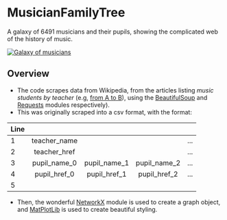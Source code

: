 # MusicianFamilyTree
A galaxy of 6491 musicians and their pupils, showing the complicated web of the history of music. 

<a href="https://v.redd.it/wc5dhs12m7a51/DASH_720?source=fallback
" target="_blank"><img src="https://i.imgur.com/BX9uPzG.jpg" 
alt="Galaxy of musicians"/></a>

## Overview
* The code scrapes data from Wikipedia, from the articles listing *music students by teacher* (e.g, 
[from A to B](https://en.wikipedia.org/wiki/List_of_music_students_by_teacher:_A_to_B)), using the [BeautifulSoup](https://www.crummy.com/software/BeautifulSoup/bs4/doc/) and [Requests](https://requests.readthedocs.io/en/master/) 
modules respectively). 
* This was originally scraped into a csv format, with the format:

| Line   |                |                |                |                |
| -------|:--------------:|:--------------:|:--------------:|:--------------:|
| 1      | teacher_name   |                |                | ...            |
| 2      | teacher_href   |                |                | ...            |
| 3      | pupil_name_0   | pupil_name_1   | pupil_name_2   | ...            |
| 4      | pupil_href_0   | pupil_href_1   | pupil_href_2   | ...            |
| 5      |                |                |                |                |

* Then, the wonderful [NetworkX](https://networkx.github.io/documentation/stable/) module is used to create a
graph object, and [MatPlotLib](https://matplotlib.org/) is used to create beautiful styling. 
